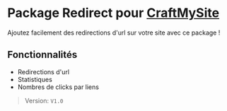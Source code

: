 # Package Redirect pour [CraftMySite](https://craftmysite.fr)

Ajoutez facilement des redirections d'url sur votre site avec ce package !

## Fonctionnalités

- Redirections d'url
- Statistiques
- Nombres de clicks par liens


> Version: `V1.0`


